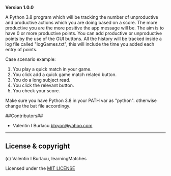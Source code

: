 **Version 1.0.0**

A Python 3.8 program which will be tracking the number of unproductive and productive actions which 
you are doing based on a score. The more productive you are the more positive the app message will be.
The aim is to have 0 or more productive points. You can add productive or unproductive points by the use of the
GUI buttons. All the history will be tracked inside a log file called "logGames.txt", this will include the
time you added each entry of points.

Case scenario example:
1. You play a quick match in your game.
1. You click add a quick game match related button.
1. You do a long subject read.
1. You click the relevant button.
1. You check your score.


Make sure you have Python 3.8 in your PATH var as "python". otherwise change the bat file accordingy.

##Contributors##

- Valentin I Burlacu <blxyon@yahoo.com>

---

## License & copyright

(c) Valentin I Burlacu, learningMatches

Licensed under the [MIT LICENSE](LICENSE)